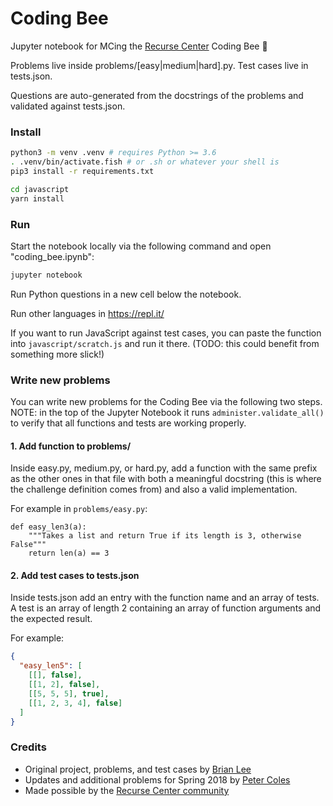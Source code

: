 # Coding Bee

Jupyter notebook for MCing the [Recurse Center](https://www.recurse.com/) Coding Bee :bee:

Problems live inside problems/[easy|medium|hard].py. Test cases live in tests.json.

Questions are auto-generated from the docstrings of the problems and validated against tests.json.

### Install

```bash
python3 -m venv .venv # requires Python >= 3.6
. .venv/bin/activate.fish # or .sh or whatever your shell is
pip3 install -r requirements.txt

cd javascript
yarn install
```

### Run

Start the notebook locally via the following command and open "coding_bee.ipynb":

```bash
jupyter notebook
```

Run Python questions in a new cell below the notebook.

Run other languages in https://repl.it/

If you want to run JavaScript against test cases, you can paste the function into `javascript/scratch.js` and run it there. (TODO: this could benefit from something more slick!)

### Write new problems

You can write new problems for the Coding Bee via the following two steps. NOTE: in the top of the Jupyter Notebook it runs `administer.validate_all()` to verify that all functions and tests are working properly.

#### 1. Add function to problems/

Inside easy.py, medium.py, or hard.py, add a function with the same prefix as the other ones in that file with both a meaningful docstring (this is where the challenge definition comes from) and also a valid implementation.

For example in `problems/easy.py`:

```python3
def easy_len3(a):
    """Takes a list and return True if its length is 3, otherwise False"""
    return len(a) == 3
```

#### 2. Add test cases to tests.json

Inside tests.json add an entry with the function name and an array of tests. A test is an array of length 2 containing an array of function arguments and the expected result.

For example:

```json
{
  "easy_len5": [
    [[], false],
    [[1, 2], false],
    [[5, 5, 5], true],
    [[1, 2, 3, 4], false]
  ]
}
```

### Credits

- Original project, problems, and test cases by [Brian Lee](https://github.com/brilee)
- Updates and additional problems for Spring 2018 by [Peter Coles](https://github.com/mrcoles)
- Made possible by the [Recurse Center community](https://www.recurse.com/)
